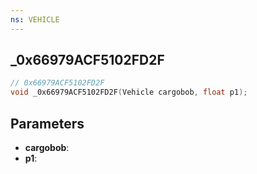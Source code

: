 ```yaml
---
ns: VEHICLE
---
```

## _0x66979ACF5102FD2F

```c
// 0x66979ACF5102FD2F
void _0x66979ACF5102FD2F(Vehicle cargobob, float p1);
```


## Parameters
* **cargobob**: 
* **p1**: 

